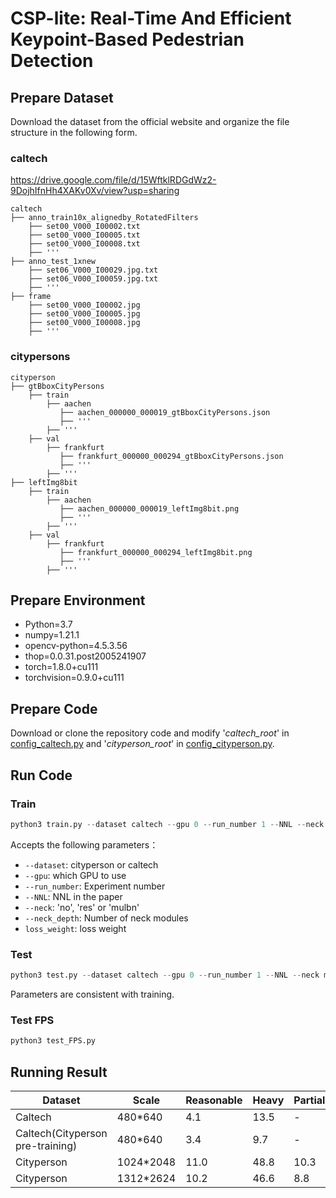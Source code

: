 # CSP-lite: Real-Time And Efficient Keypoint-Based Pedestrian Detection
## Prepare Dataset
Download the dataset from the official website and organize the file structure in the following form. 
### caltech
https://drive.google.com/file/d/15WftklRDGdWz2-9DojhIfnHh4XAKv0Xv/view?usp=sharing
```text
caltech
├── anno_train10x_alignedby_RotatedFilters
    ├── set00_V000_I00002.txt
    ├── set00_V000_I00005.txt
    ├── set00_V000_I00008.txt
    ├── '''
├── anno_test_1xnew
    ├── set06_V000_I00029.jpg.txt
    ├── set06_V000_I00059.jpg.txt
    ├── '''
├── frame
    ├── set00_V000_I00002.jpg
    ├── set00_V000_I00005.jpg
    ├── set00_V000_I00008.jpg
    ├── '''
```
### citypersons
```text
cityperson
├── gtBboxCityPersons
    ├── train
        ├── aachen
           ├── aachen_000000_000019_gtBboxCityPersons.json
           ├── '''
        ├── '''
    ├── val
        ├── frankfurt
           ├── frankfurt_000000_000294_gtBboxCityPersons.json
           ├── '''
        ├── '''
├── leftImg8bit
    ├── train
        ├── aachen
           ├── aachen_000000_000019_leftImg8bit.png
           ├── '''
        ├── '''
    ├── val
        ├── frankfurt
           ├── frankfurt_000000_000294_leftImg8bit.png
           ├── '''
        ├── '''
```
## Prepare Environment
* Python=3.7
* numpy=1.21.1
* opencv-python=4.5.3.56
* thop=0.0.31.post2005241907
* torch=1.8.0+cu111
* torchvision=0.9.0+cu111
## Prepare Code
Download or clone the repository code and modify '*caltech_root*' in [config_caltech.py](config_caltech.py#L10) and '*cityperson_root*' in [config_cityperson.py](config_cityperson.py#L11).
## Run Code
### Train
```python
python3 train.py --dataset caltech --gpu 0 --run_number 1 --NNL --neck mulbn --neck_depth 4 --loss_weight 1 1 1
```
Accepts the following parameters：

- `--dataset`: cityperson or caltech
- `--gpu`: which GPU to use
- `--run_number`: Experiment number
- `--NNL`: NNL in the paper
- `--neck`: 'no', 'res' or 'mulbn'
- `--neck_depth`: Number of neck modules
- `loss_weight`: loss weight
### Test
```python
python3 test.py --dataset caltech --gpu 0 --run_number 1 --NNL --neck mulbn --neck_depth 4
```
Parameters are consistent with training.
### Test FPS
```python
python3 test_FPS.py
```
## Running Result
|  Dataset   |  Scale | Reasonable  | Heavy | Partial |Bare| Small | Medium | Large| All | Time(ms) | Model |
|-----|-----|-----|-----|-----|-----|-----|-----|-----|------|------|------|
|  Caltech   |  480*640   |    4.1 | 13.5 | - |-| 5.3 |  - |-| 49.4  | 6.3    |  [checkpoint](https://drive.google.com/file/d/1kl9CWQz6OJBd08Gw8mTznXY24dFo2ZBv/view?usp=sharing) |
|  Caltech(Cityperson pre-training)   |  480*640   |    3.4 | 9.7 | - |-| 4.6 |  - |-| 46.4  | 6.3    |  [checkpoint](https://drive.google.com/file/d/1AqClnRgJ2CuH1noUM83pq2GQIOn-g_DL/view?usp=sharing) |
|   Cityperson  | 1024*2048    |  11.0 | 48.8 | 10.3 | 7.3 | 15.4 | 4.6 | 5.2 |  -| 35.7  |  [checkpoint](https://drive.google.com/file/d/1PwQIa_wtJepoKIyZh3KP7r2AhEbKJN6S/view?usp=sharing) |
|   Cityperson  |  1312*2624   |  10.2 | 46.6 | 8.8 | 6.6 | 13.5 | 2.4 | 5.3 |  -| 50.9   |   [checkpoint](https://drive.google.com/file/d/1PwQIa_wtJepoKIyZh3KP7r2AhEbKJN6S/view?usp=sharing)  |
